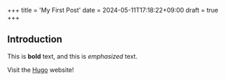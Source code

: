 +++
title = 'My First Post'
date = 2024-05-11T17:18:22+09:00
draft = true
+++
## Introduction

This is **bold** text, and this is *emphasized* text.

Visit the [Hugo](https://gohugo.io) website!
